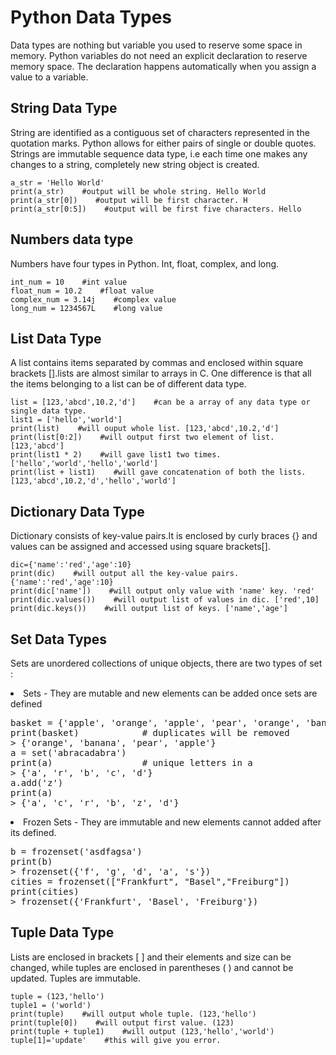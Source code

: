 # Python Data Types


Data types are nothing but variable you used to reserve some space in memory. Python variables do not need an explicit declaration to reserve memory space. The declaration happens automatically when you assign a value to a variable.



## String Data Type


String are identified as a contiguous set of characters represented in the quotation marks. Python allows for either pairs of single or double quotes.
Strings are immutable sequence data type, i.e each time one makes any changes to a string, completely new string object is created.

```
a_str = 'Hello World'
print(a_str)    #output will be whole string. Hello World
print(a_str[0])    #output will be first character. H
print(a_str[0:5])    #output will be first five characters. Hello

```



## Numbers data type


Numbers have four types in Python. Int, float, complex, and long.

```
int_num = 10    #int value
float_num = 10.2    #float value
complex_num = 3.14j    #complex value
long_num = 1234567L    #long value

```



## List Data Type


A list contains items separated by commas and enclosed within square brackets [].lists are almost similar to arrays in C. One difference is that all the items belonging to a list can be of different data type.

```
list = [123,'abcd',10.2,'d']    #can be a array of any data type or single data type.
list1 = ['hello','world']
print(list)    #will ouput whole list. [123,'abcd',10.2,'d']
print(list[0:2])    #will output first two element of list. [123,'abcd']
print(list1 * 2)    #will gave list1 two times. ['hello','world','hello','world']
print(list + list1)    #will gave concatenation of both the lists. [123,'abcd',10.2,'d','hello','world']

```



## Dictionary Data Type


Dictionary consists of key-value pairs.It is enclosed by curly braces {} and values can be assigned and accessed using square brackets[].

```
dic={'name':'red','age':10}
print(dic)    #will output all the key-value pairs. {'name':'red','age':10}
print(dic['name'])    #will output only value with 'name' key. 'red'
print(dic.values())    #will output list of values in dic. ['red',10]
print(dic.keys())    #will output list of keys. ['name','age']

```



## Set Data Types


Sets are unordered collections of unique objects, there are two types of set :

<li>
Sets - They are mutable and new elements can be added once sets are defined
<pre>basket = {'apple', 'orange', 'apple', 'pear', 'orange', 'banana'} 
print(basket)            # duplicates will be removed
> {'orange', 'banana', 'pear', 'apple'}
a = set('abracadabra')
print(a)                 # unique letters in a
> {'a', 'r', 'b', 'c', 'd'}
a.add('z')
print(a)
> {'a', 'c', 'r', 'b', 'z', 'd'}
</pre>
</li>
<li>
Frozen Sets - They are immutable and new elements cannot added after its defined.
<pre>b = frozenset('asdfagsa')
print(b)
> frozenset({'f', 'g', 'd', 'a', 's'})
cities = frozenset(["Frankfurt", "Basel","Freiburg"])
print(cities)
> frozenset({'Frankfurt', 'Basel', 'Freiburg'})
</pre>
</li>



## Tuple Data Type


Lists are enclosed in brackets [ ] and their elements and size can be changed, while tuples are enclosed in parentheses ( ) and cannot be updated.
Tuples are immutable.

```
tuple = (123,'hello')
tuple1 = ('world')
print(tuple)    #will output whole tuple. (123,'hello')
print(tuple[0])    #will output first value. (123)
print(tuple + tuple1)    #will output (123,'hello','world')
tuple[1]='update'    #this will give you error.

```

